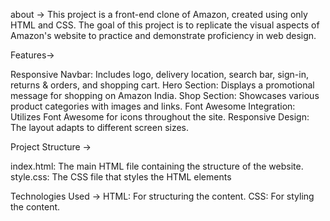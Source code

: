 about ->
This project is a front-end clone of Amazon, created using only HTML and CSS. The goal of this project is to replicate the visual aspects of Amazon's website to practice and demonstrate proficiency in web design.

Features->

Responsive Navbar: Includes logo, delivery location, search bar, sign-in, returns & orders, and shopping cart.
Hero Section: Displays a promotional message for shopping on Amazon India.
Shop Section: Showcases various product categories with images and links.
Font Awesome Integration: Utilizes Font Awesome for icons throughout the site.
Responsive Design: The layout adapts to different screen sizes.

Project Structure ->

index.html: The main HTML file containing the structure of the website.
style.css: The CSS file that styles the HTML elements

Technologies Used ->
HTML: For structuring the content.
CSS: For styling the content.
